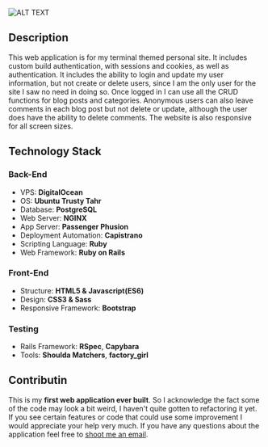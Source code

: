 ![ALT TEXT](http://i.imgur.com/KqbiGkz.png)
## Description

This web application is for my terminal themed personal site. It includes custom build authentication, with sessions and cookies, as well as authentication. It includes the ability to login and update my user information, but not create or delete users, since I am the only user for the site I saw no need in doing so. Once logged in I can use all the CRUD functions for blog posts and categories. Anonymous users can also leave comments in each blog post but not delete or update, although the user does have the ability to delete comments. The website is also responsive for all screen sizes.

## Technology Stack

### Back-End

* VPS: **DigitalOcean**
* OS: **Ubuntu Trusty Tahr**
* Database: **PostgreSQL**
* Web Server: **NGINX**
* App Server: **Passenger Phusion**
* Deployment Automation: **Capistrano**
* Scripting Language: **Ruby**
* Web Framework: **Ruby on Rails**

### Front-End

* Structure: **HTML5 & Javascript(ES6)**
* Design: **CSS3 & Sass**
* Responsive Framework: **Bootstrap**


### Testing

* Rails Framework: **RSpec**, **Capybara**
* Tools: **Shoulda Matchers**, **factory_girl**

## Contributin

This is my **first web application ever built**. So I acknowledge the fact some of the code may look a bit weird, I haven't quite gotten to refactoring it yet. If you see certain features or code that could use some improvement I would appreciate your help very much. If you have any questions about the application feel free to [shoot me an email](mailto:devinosor.io).
